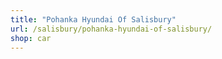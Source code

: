 ```yaml
---
title: "Pohanka Hyundai Of Salisbury"
url: /salisbury/pohanka-hyundai-of-salisbury/
shop: car
---
```

